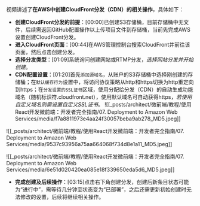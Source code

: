 

视频讲述了**在AWS中创建CloudFront分发（CDN）的相关操作**，具体如下：


- **创建CloudFront分发的前提**：[00:00]已创建S3存储桶，目前存储桶中无文件，后续需返回GitHub配置操作以上传项目文件到存储桶，当前先完成AWS设置创建CloudFront分发。
- **进入CloudFront页面**：[00:44]在AWS管理控制台搜索CloudFront并前往该页面，然后点击创建分发。
- **选择分发类型**：[01:09]系统询问创建网站或RTMP分发，*选择网站分发并开始创建*。
- **CDN配置设置**：[01:20]首先`添加源域名`，从账户的S3存储桶中选择刚创建的存储桶；在`默认缓存行为`设置中，将访问协议策略从http和https切换为http重定向到https；在`分发设置的SSL证书`区域，使用分配给分发（CDN）的自动生成功能域名（随机标识符.cloudfront.net），使用默认域名可自动获得https，*若使用自定义域名则需设置自定义SSL证书*。
![[_posts/architect/微前端/教程/使用React开发微前端：开发者完全指南/07. Deployment to Amazon Web Services/media/f7a8811973e4aa24f30057beba9ab278_MD5.jpeg]]

![[_posts/architect/微前端/教程/使用React开发微前端：开发者完全指南/07. Deployment to Amazon Web Services/media/9537c93956a75aa664068f734d8e1a11_MD5.jpeg]]

![[_posts/architect/微前端/教程/使用React开发微前端：开发者完全指南/07. Deployment to Amazon Web Services/media/6e51d020420ea085e18f339650eda5d6_MD5.jpeg]]


- **完成创建及后续操作**：[03:15]点击右下角创建分发，创建后新条目状态可能为“进行中”，需等待几分钟至状态变为“已部署”，之后还需更新初始创建时无法修改的设置，后续将继续相关操作。
